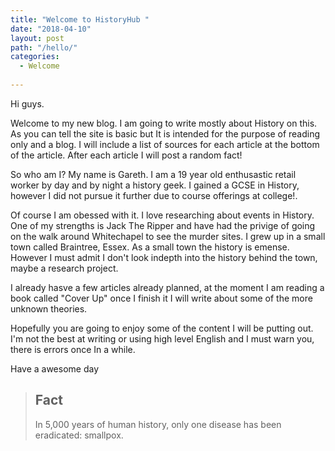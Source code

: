 ```yaml
---
title: "Welcome to HistoryHub "
date: "2018-04-10"
layout: post
path: "/hello/"
categories:
  - Welcome
  
---
```



Hi guys.

Welcome to my new blog. I am going to write mostly about History on this. As you can tell the site is basic but It is intended for the purpose of reading only and a blog. I will include a list of sources for each article at the bottom of the article. After each article I will post a random fact! 

So who am I?  My name is Gareth. I am a 19 year old enthusastic retail worker by day and by night a history geek. I gained a GCSE in History, however I did not pursue it further due to course offerings at college!. 

Of course I am obessed with it. I love researching about events in History. One of my strengths is Jack The Ripper and have had the privige of going on the walk around Whitechapel to see the murder sites. I grew up in a small town called Braintree, Essex. As a small town the history is emense. However I must admit I don't look indepth into the history behind the town, maybe a research project. 

I already hasve a few articles already planned, at the moment I am reading a book called "Cover Up" once I finish it I will write about some of the more unknown theories. 

Hopefully you are going to enjoy some of the content I will be putting out. I'm not the best at writing or using high level English and I must warn you, there is errors once In a while. 

Have a awesome day

<blockquote><h2>Fact</h2>
In 5,000 years of human history, only one disease has been eradicated: smallpox.</blockquote>